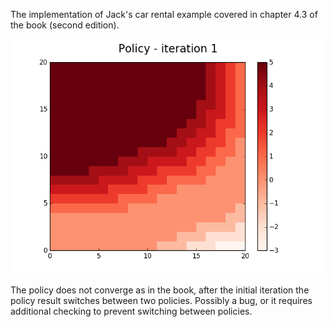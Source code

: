 The implementation of Jack's car rental example covered in chapter 4.3 of the book (second edition).


![image](figure_1.png "Policy after first iteration")

The policy does not converge as in the book, after the initial iteration the policy result switches between two policies.
Possibly a bug, or it requires additional checking to prevent switching between policies.
 